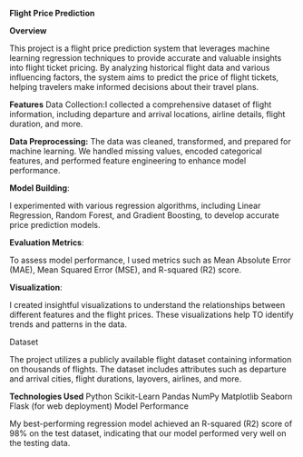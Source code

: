 **Flight Price Prediction**




**Overview**




This project is a flight price prediction system that leverages machine learning regression techniques to provide accurate and valuable insights into flight ticket pricing. By analyzing historical flight data and various influencing factors, the system aims to predict the price of flight tickets, helping travelers make informed decisions about their travel plans.

**Features**
Data Collection:I collected a comprehensive dataset of flight information, including departure and arrival locations, airline details, flight duration, and more.

**Data Preprocessing:** The data was cleaned, transformed, and prepared for machine learning. We handled missing values, encoded categorical features, and performed feature engineering to enhance model performance.

**Model Building**:



I experimented with various regression algorithms, including Linear Regression, Random Forest, and Gradient Boosting, to develop accurate price prediction models.

**Evaluation Metrics**:



To assess model performance, I used metrics such as Mean Absolute Error (MAE), Mean Squared Error (MSE), and R-squared (R2) score.

**Visualization**:



I created insightful visualizations to understand the relationships between different features and the flight prices. These visualizations help TO identify trends and patterns in the data.



Dataset




The project utilizes a publicly available flight dataset containing information on thousands of flights. The dataset includes attributes such as departure and arrival cities, flight durations, layovers, airlines, and more.

**Technologies Used**
Python
Scikit-Learn
Pandas
NumPy
Matplotlib
Seaborn
Flask (for web deployment)
Model Performance





My best-performing regression model achieved an R-squared (R2) score of 98% on the test dataset, indicating that our model performed very well on the testing data.

